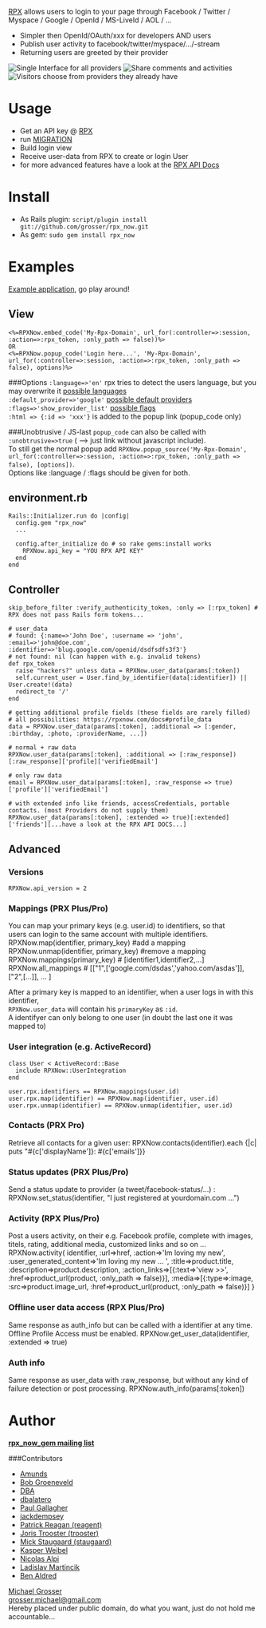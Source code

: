 [RPX](http://rpxnow.com) allows users to login to your page through Facebook / Twitter / Myspace / Google / OpenId / MS-LiveId / AOL / ...

 - Simpler then OpenId/OAuth/xxx for developers AND users
 - Publish user activity to facebook/twitter/myspace/.../-stream
 - Returning users are greeted by their provider

![Single Interface for all providers](https://s3.amazonaws.com/static.rpxnow.com/rel/img/a481ed2afccd255350cccd738050f873.png)
![Share comments and activities](https://s3.amazonaws.com/static.rpxnow.com/rel/img/50bdccdb32b6ae68d46908a531492b28.png)
![Visitors choose from providers they already have](https://s3.amazonaws.com/static.rpxnow.com/rel/img/f4a6e65808eefcf8754588c71f84c142.png)

Usage
=====
 - Get an API key @ [RPX](http://rpxnow.com)
 - run [MIGRATION](http://github.com/grosser/rpx_now/raw/master/MIGRATION)
 - Build login view
 - Receive user-data from RPX to create or login User
 - for more advanced features have a look at the [RPX API Docs](https://rpxnow.com/docs)

Install
=======
 - As Rails plugin: `script/plugin install git://github.com/grosser/rpx_now.git `
 - As gem: `sudo gem install rpx_now`

Examples
========

[Example application](http://github.com/grosser/rpx_now_example), go play around!

View
----
    <%=RPXNow.embed_code('My-Rpx-Domain', url_for(:controller=>:session, :action=>:rpx_token, :only_path => false))%>
    OR
    <%=RPXNow.popup_code('Login here...', 'My-Rpx-Domain', url_for(:controller=>:session, :action=>:rpx_token, :only_path => false), options)%>

###Options
`:language=>'en'` rpx tries to detect the users language, but you may overwrite it [possible languages](https://rpxnow.com/docs#sign-in_localization)  
`:default_provider=>'google'` [possible default providers](https://rpxnow.com/docs#sign-in_default_provider)  
`:flags=>'show_provider_list'` [possible flags](https://rpxnow.com/docs#sign-in_interface)  
`:html => {:id => 'xxx'}` is added to the popup link (popup_code only)

###Unobtrusive / JS-last
`popup_code` can also be called with `:unobtrusive=>true` ( --> just link without javascript include).  
To still get the normal popup add `RPXNow.popup_source('My-Rpx-Domain', url_for(:controller=>:session, :action=>:rpx_token, :only_path => false), [options])`.  
Options like :language / :flags should be given for both.

environment.rb
--------------
    Rails::Initializer.run do |config|
      config.gem "rpx_now"
      ...

      config.after_initialize do # so rake gems:install works
        RPXNow.api_key = "YOU RPX API KEY"
      end
    end

Controller
----------
    skip_before_filter :verify_authenticity_token, :only => [:rpx_token] # RPX does not pass Rails form tokens...

    # user_data
    # found: {:name=>'John Doe', :username => 'john', :email=>'john@doe.com', :identifier=>'blug.google.com/openid/dsdfsdfs3f3'}
    # not found: nil (can happen with e.g. invalid tokens)
    def rpx_token
      raise "hackers?" unless data = RPXNow.user_data(params[:token])
      self.current_user = User.find_by_identifier(data[:identifier]) || User.create!(data)
      redirect_to '/'
    end

    # getting additional profile fields (these fields are rarely filled)
    # all possibilities: https://rpxnow.com/docs#profile_data
    data = RPXNow.user_data(params[:token], :additional => [:gender, :birthday, :photo, :providerName, ...])

    # normal + raw data
    RPXNow.user_data(params[:token], :additional => [:raw_response])[:raw_response]['profile]['verifiedEmail']

    # only raw data
    email = RPXNow.user_data(params[:token], :raw_response => true)['profile']['verifiedEmail']

    # with extended info like friends, accessCredentials, portable contacts. (most Providers do not supply them)
    RPXNow.user_data(params[:token], :extended => true)[:extended]['friends'][...have a look at the RPX API DOCS...]

Advanced
--------
### Versions
    RPXNow.api_version = 2

### Mappings (PRX Plus/Pro)
You can map your primary keys (e.g. user.id) to identifiers, so that  
users can login to the same account with multiple identifiers.
    RPXNow.map(identifier, primary_key) #add a mapping
    RPXNow.unmap(identifier, primary_key) #remove a mapping
    RPXNow.mappings(primary_key) # [identifier1,identifier2,...]
    RPXNow.all_mappings # [["1",['google.com/dsdas','yahoo.com/asdas']], ["2",[...]], ... ]

After a primary key is mapped to an identifier, when a user logs in with this identifier,  
`RPXNow.user_data` will contain his `primaryKey` as `:id`.  
A identifyer can only belong to one user (in doubt the last one it was mapped to)

### User integration (e.g. ActiveRecord)
    class User < ActiveRecord::Base
      include RPXNow::UserIntegration
    end

    user.rpx.identifiers == RPXNow.mappings(user.id)
    user.rpx.map(identifier) == RPXNow.map(identifier, user.id)
    user.rpx.unmap(identifier) == RPXNow.unmap(identifier, user.id)

### Contacts (PRX Pro)
Retrieve all contacts for a given user:
    RPXNow.contacts(identifier).each {|c| puts "#{c['displayName']}: #{c['emails']}}

### Status updates (PRX Plus/Pro)
Send a status update to provider (a tweet/facebook-status/...) :
    RPXNow.set_status(identifier, "I just registered at yourdomain.com ...")

### Activity (RPX Plus/Pro)
Post a users activity, on their e.g. Facebook profile, complete with images, titels, rating, additional media, customized links and so on ...
    RPXNow.activity( identifier,
      :url=>href, :action=>'Im loving my new', :user_generated_content=>'Im loving my new ... ',
      :title=>product.title, :description=>product.description,
      :action_links=>[{:text=>'view >>', :href=>product_url(product, :only_path => false)}],
      :media=>[{:type=>:image, :src=>product.image_url, :href=>product_url(product, :only_path => false)}]
    }

### Offline user data access (RPX Plus/Pro)
Same response as auth_info but can be called with a identifier at any time.
Offline Profile Access must be enabled.
    RPXNow.get_user_data(identifier, :extended => true)

### Auth info
Same response as user_data with :raw_response, but without any kind of failure detection or post processing.
    RPXNow.auth_info(params[:token])

Author
======

__[rpx_now_gem mailing list](http://groups.google.com/group/rpx_now_gem)__


###Contributors
 - [Amunds](http://github.com/Amunds)
 - [Bob Groeneveld](http://metathoughtfacility.blogspot.com)
 - [DBA](http://github.com/DBA)
 - [dbalatero](http://github.com/dbalatero)
 - [Paul Gallagher](http://tardate.blogspot.com/)
 - [jackdempsey](http://jackndempsey.blogspot.com)
 - [Patrick Reagan (reagent)](http://sneaq.net)
 - [Joris Trooster (trooster)](http://www.interstroom.nl)
 - [Mick Staugaard (staugaard)](http://mick.staugaard.com/)
 - [Kasper Weibel](http://github.com/weibel)
 - [Nicolas Alpi](http://www.notgeeklycorrect.com)
 - [Ladislav Martincik](http://martincik.com)
 - [Ben Aldred](http://github.com/benaldred)

[Michael Grosser](http://pragmatig.wordpress.com)  
grosser.michael@gmail.com  
Hereby placed under public domain, do what you want, just do not hold me accountable...

